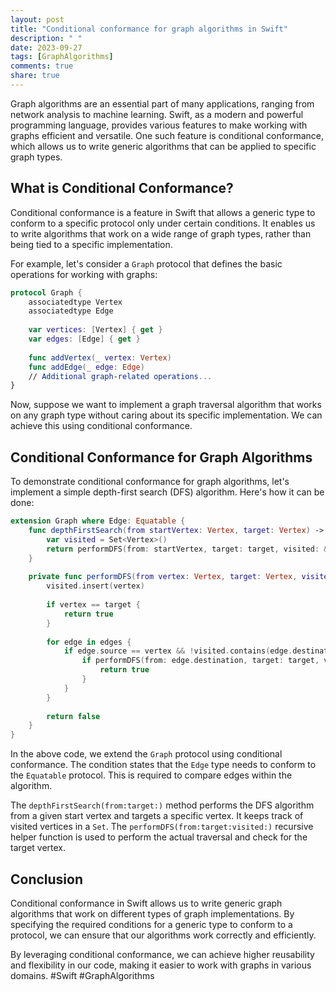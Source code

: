 ```yaml
---
layout: post
title: "Conditional conformance for graph algorithms in Swift"
description: " "
date: 2023-09-27
tags: [GraphAlgorithms]
comments: true
share: true
---
```


Graph algorithms are an essential part of many applications, ranging from network analysis to machine learning. Swift, as a modern and powerful programming language, provides various features to make working with graphs efficient and versatile. One such feature is conditional conformance, which allows us to write generic algorithms that can be applied to specific graph types.

## What is Conditional Conformance?

Conditional conformance is a feature in Swift that allows a generic type to conform to a specific protocol only under certain conditions. It enables us to write algorithms that work on a wide range of graph types, rather than being tied to a specific implementation.

For example, let's consider a `Graph` protocol that defines the basic operations for working with graphs:

```swift
protocol Graph {
    associatedtype Vertex
    associatedtype Edge
    
    var vertices: [Vertex] { get }
    var edges: [Edge] { get }
    
    func addVertex(_ vertex: Vertex)
    func addEdge(_ edge: Edge)
    // Additional graph-related operations...
}
```

Now, suppose we want to implement a graph traversal algorithm that works on any graph type without caring about its specific implementation. We can achieve this using conditional conformance.

## Conditional Conformance for Graph Algorithms

To demonstrate conditional conformance for graph algorithms, let's implement a simple depth-first search (DFS) algorithm. Here's how it can be done:

```swift
extension Graph where Edge: Equatable {
    func depthFirstSearch(from startVertex: Vertex, target: Vertex) -> Bool {
        var visited = Set<Vertex>()
        return performDFS(from: startVertex, target: target, visited: &visited)
    }
    
    private func performDFS(from vertex: Vertex, target: Vertex, visited: inout Set<Vertex>) -> Bool {
        visited.insert(vertex)
        
        if vertex == target {
            return true
        }
        
        for edge in edges {
            if edge.source == vertex && !visited.contains(edge.destination) {
                if performDFS(from: edge.destination, target: target, visited: &visited) {
                    return true
                }
            }
        }
        
        return false
    }
}
```

In the above code, we extend the `Graph` protocol using conditional conformance. The condition states that the `Edge` type needs to conform to the `Equatable` protocol. This is required to compare edges within the algorithm.

The `depthFirstSearch(from:target:)` method performs the DFS algorithm from a given start vertex and targets a specific vertex. It keeps track of visited vertices in a `Set`. The `performDFS(from:target:visited:)` recursive helper function is used to perform the actual traversal and check for the target vertex.

## Conclusion

Conditional conformance in Swift allows us to write generic graph algorithms that work on different types of graph implementations. By specifying the required conditions for a generic type to conform to a protocol, we can ensure that our algorithms work correctly and efficiently.

By leveraging conditional conformance, we can achieve higher reusability and flexibility in our code, making it easier to work with graphs in various domains. #Swift #GraphAlgorithms